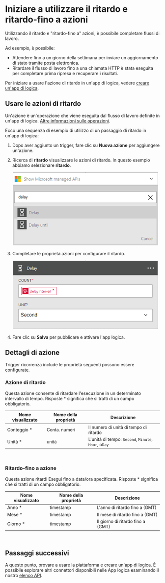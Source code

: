 <properties
    pageTitle="Aggiungere un ritardo nelle App logica | Microsoft Azure"
    description="Panoramica di ritardo e ritardo-fino a azioni e sul loro utilizzo con un'app di Azure logica."
    services=""
    documentationCenter=""
    authors="jeffhollan"
    manager="erikre"
    editor=""
    tags="connectors"/>

<tags
   ms.service="logic-apps"
   ms.devlang="na"
   ms.topic="article"
   ms.tgt_pltfrm="na"
   ms.workload="na"
   ms.date="07/18/2016"
   ms.author="jehollan"/>

# <a name="get-started-with-the-delay-and-delay-until-actions"></a>Iniziare a utilizzare il ritardo e ritardo-fino a azioni

Utilizzando il ritardo e "ritardo-fino a" azioni, è possibile completare flussi di lavoro.

Ad esempio, è possibile:

- Attendere fino a un giorno della settimana per inviare un aggiornamento di stato tramite posta elettronica.
- Ritardare il flusso di lavoro fino a una chiamata HTTP è stata eseguita per completare prima ripresa e recuperare i risultati.

Per iniziare a usare l'azione di ritardo in un'app di logica, vedere [creare un'app di logica](../app-service-logic/app-service-logic-create-a-logic-app.md).

## <a name="use-the-delay-actions"></a>Usare le azioni di ritardo

Un'azione è un'operazione che viene eseguita dal flusso di lavoro definite in un'app di logica. [Altre informazioni sulle operazioni](connectors-overview.md).

Ecco una sequenza di esempio di utilizzo di un passaggio di ritardo in un'app di logica:

1. Dopo aver aggiunto un trigger, fare clic su **Nuova azione** per aggiungere un'azione.
2. Ricerca di **ritardo** visualizzare le azioni di ritardo. In questo esempio abbiamo selezionare **ritardo**.

    ![Azioni di ritardo](./media/connectors-native-delay/using-action-1.png)

3. Completare le proprietà azioni per configurare il ritardo.

    ![Configurazione di ritardo](./media/connectors-native-delay/using-action-2.png)

4. Fare clic su **Salva** per pubblicare e attivare l'app logica.


## <a name="action-details"></a>Dettagli di azione

Trigger ricorrenza include le proprietà seguenti possono essere configurate.

### <a name="delay-action"></a>Azione di ritardo

Questa azione consente di ritardare l'esecuzione in un determinato intervallo di tempo.
Risposte * significa che si tratti di un campo obbligatorio.

|Nome visualizzato|Nome della proprietà|Descrizione|
|---|---|---|
|Conteggio *|Conta. numeri|Il numero di unità di tempo di ritardo|
|Unità *|unità|L'unità di tempo: `Second`, `Minute`, `Hour`, o`Day`|
<br>

### <a name="delay-until-action"></a>Ritardo-fino a azione

Questa azione ritardi Esegui fino a data/ora specificata.
Risposte * significa che si tratti di un campo obbligatorio.

|Nome visualizzato|Nome della proprietà|Descrizione|
|---|---|---|
|Anno *|timestamp|L'anno di ritardo fino a (GMT)|
|Mese *|timestamp|Il mese di ritardo fino a (GMT)|
|Giorno *|timestamp|Il giorno di ritardo fino a (GMT)|
<br>


## <a name="next-steps"></a>Passaggi successivi

A questo punto, provare a usare la piattaforma e [creare un'app di logica](../app-service-logic/app-service-logic-create-a-logic-app.md). È possibile esplorare altri connettori disponibili nelle App logica esaminando il nostro [elenco API](apis-list.md).
